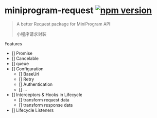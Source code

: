 # miniprogram-request [![npm version](https://badge.fury.io/js/miniprogram-request.svg)](https://npmjs.com/package/miniprogram-request)

> A better Request package for MiniProgram API
>
> 小程序请求封装


Features

* [] Promise
* [] Cancelable
* [] queue
* [] Configuration
    * [] BaseUri
    * [] Retry
    * [] Authentication
    * [] ...
* []  Interceptors & Hooks in Lifecycle
    * [] transform request data
    * [] transform response data
* [] Lifecycle Listeners